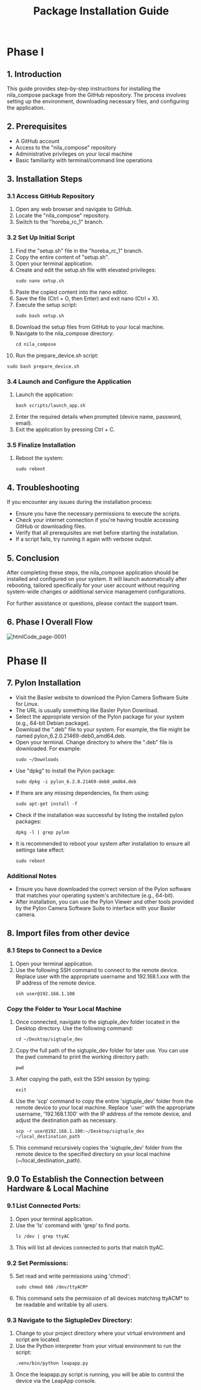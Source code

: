 <div align="center">
   
   # Package Installation Guide
</div>

<br>

# Phase I

## 1. Introduction

This guide provides step-by-step instructions for installing the nila_compose package from the GitHub repository. The process involves setting up the environment, downloading necessary files, and configuring the application.

## 2. Prerequisites

- A GitHub account
- Access to the "nila_compose" repository
- Administrative privileges on your local machine
- Basic familiarity with terminal/command line operations

## 3. Installation Steps

### 3.1 Access GitHub Repository

1. Open any web browser and navigate to GitHub.
2. Locate the "nila_compose" repository.
3. Switch to the "horeba_rc_1" branch.

### 3.2 Set Up Initial Script

1. Find the "setup.sh" file in the "horeba_rc_1" branch.
2. Copy the entire content of "setup.sh".
3. Open your terminal application.
4. Create and edit the setup.sh file with elevated privileges:
   ```
   sudo nano setup.sh
   ```
5. Paste the copied content into the nano editor.
6. Save the file (Ctrl + O, then Enter) and exit nano (Ctrl + X).
7. Execute the setup script:
   ```
   sudo bash setup.sh
   ```
8. Download the setup files from GitHub to your local machine.
9. Navigate to the nila_compose directory:
   ```
   cd nila_compose
   ```
10. Run the prepare_device.sh script:
   ```
   sudo bash prepare_device.sh
   ```

### 3.4 Launch and Configure the Application

1. Launch the application:
   ```
   bash scripts/launch_app.sh
   ```
2. Enter the required details when prompted (device name, password, email).
3. Exit the application by pressing Ctrl + C.

### 3.5 Finalize Installation

1. Reboot the system:
   ```
   sudo reboot
   ```

## 4. Troubleshooting

If you encounter any issues during the installation process:

- Ensure you have the necessary permissions to execute the scripts.
- Check your internet connection if you're having trouble accessing GitHub or downloading files.
- Verify that all prerequisites are met before starting the installation.
- If a script fails, try running it again with verbose output.

## 5. Conclusion

After completing these steps, the nila_compose application should be installed and configured on your system. It will launch automatically after rebooting, tailored specifically for your user account without requiring system-wide changes or additional service management configurations.

For further assistance or questions, please contact the support team.

## 6. Phase I Overall Flow

![htmlCode_page-0001](https://github.com/user-attachments/assets/314ced33-04f7-4e0d-b504-53c7f11b3023)

# Phase II

## 7. Pylon Installation

- Visit the Basler website to download the Pylon Camera Software Suite for Linux.
- The URL is usually something like Basler Pylon Download.
- Select the appropriate version of the Pylon package for your system (e.g., 64-bit Debian package).
- Download the ".deb" file to your system. For example, the file might be named pylon_6.2.0.21469-deb0_amd64.deb.
- Open your terminal. Change directory to where the ".deb" file is downloaded. For example:
   ```
   sudo ~/Downloads
   ```
-  Use "dpkg" to install the Pylon package:
   ```
   sudo dpkg -i pylon_6.2.0.21469-deb0_amd64.deb
   ```
- If there are any missing dependencies, fix them using:
   ```
   sudo apt-get install -f
   ```
- Check if the installation was successful by listing the installed pylon packages:
   ```
   dpkg -l | grep pylon
   ```
- It is recommended to reboot your system after installation to ensure all settings take effect:
   ```
   sudo reboot
   ```
### Additional Notes
- Ensure you have downloaded the correct version of the Pylon software that matches your operating system's architecture (e.g., 64-bit).
- After installation, you can use the Pylon Viewer and other tools provided by the Pylon Camera Software Suite to interface with your Basler camera.

## 8. Import files from other device

### 8.1 Steps to Connect to a Device
1. Open your terminal application.
2. Use the following SSH command to connect to the remote device. Replace user with the appropriate username and 192.168.1.xxx with the IP address of the remote device.
   ```
   ssh user@192.168.1.100
   ```
### Copy the Folder to Your Local Machine
1. Once connected, navigate to the sigtuple_dev folder located in the Desktop directory. Use the following command:
   ```
   cd ~/Desktop/sigtuple_dev
   ```
2. Copy the full path of the sigtuple_dev folder for later use. You can use the pwd command to print the working directory path:
   ```
   pwd
   ```
3. After copying the path, exit the SSH session by typing:
   ```
   exit
   ```
4. Use the 'scp' command to copy the entire 'sigtuple_dev' folder from the remote device to your local machine. Replace 'user' with the appropriate username, '192.168.1.100' with the IP address of the remote device, and adjust the destination path as necessary.
   ```
   scp -r user@192.168.1.100:~/Desktop/sigtuple_dev ~/local_destination_path
   ```
5. This command recursively copies the 'sigtuple_dev' folder from the remote device to the specified directory on your local machine (~/local_destination_path).
## 9.0 To Establish the Connection between Hardware & Local Machine
### 9.1 List Connected Ports:
1. Open your terminal application.
2. Use the 'ls' command with 'grep' to find ports.
   ```
   ls /dev | grep ttyAC
   ```
3. This will list all devices connected to ports that match ttyAC.
### 9.2 Set Permissions:
5. Set read and write permissions using 'chmod':
   ```
   sudo chmod 666 /dev/ttyACM*
   ```
6. This command sets the permission of all devices matching ttyACM* to be readable and writable by all users.
### 9.3 Navigate to the SigtupleDev Directory:
1. Change to your project directory where your virtual environment and script are located.
2. Use the Python interpreter from your virtual environment to run the script:
   ```
   .venv/bin/python leapapp.py
   ```
3. Once the leapapp.py script is running, you will be able to control the device via the LeapApp console.






